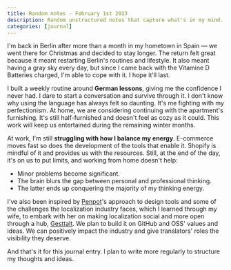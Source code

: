 ```yaml
---
title: Random notes - February 1st 2023
description: Random unstructured notes that capture what's in my mind.
categories: [journal]
---
```


I'm back in Berlin after more than a month in my hometown in Spain — we went there for Christmas and decided to stay longer. The return felt great because it meant restarting Berlin's routines and lifestyle. It also meant having a gray sky every day, but since I came back with the Vitamine D Batteries charged, I'm able to cope with it. I hope it'll last.

I built a weekly routine around **German lessons**, giving me the confidence I never had. I dare to start a conversation and survive through it. I don't know why using the language has always felt so daunting. It's me fighting with my perfectionism.
At home, we are considering continuing with the apartment's furnishing. It's still half-furnished and doesn't feel as cozy as it could. This work will keep us entertained during the remaining winter months.

At work, I'm still **struggling with how I balance my energy**. E-commerce moves fast so does the development of the tools that enable it. Shopify is mindful of it and provides us with the resources. Still, at the end of the day, it's on us to put limits, and working from home doesn't help:

- Minor problems become significant.
- The brain blurs the gap between personal and professional thinking.
- The latter ends up conquering the majority of my thinking energy.

I've also been inspired by [Penpot](https://penpot.app/)'s approach to design tools and some of the challenges the localization industry faces, which I learned through my wife, to embark with her on making localization social and more open through a hub, [Gesttalt](https://github.com/gesttalt). We plan to build it on GitHub and OSS' values and ideas. We can positively impact the industry and give translators' roles the visibility they deserve.

And that's it for this journal entry. I plan to write more regularly to structure my thoughts and ideas.
